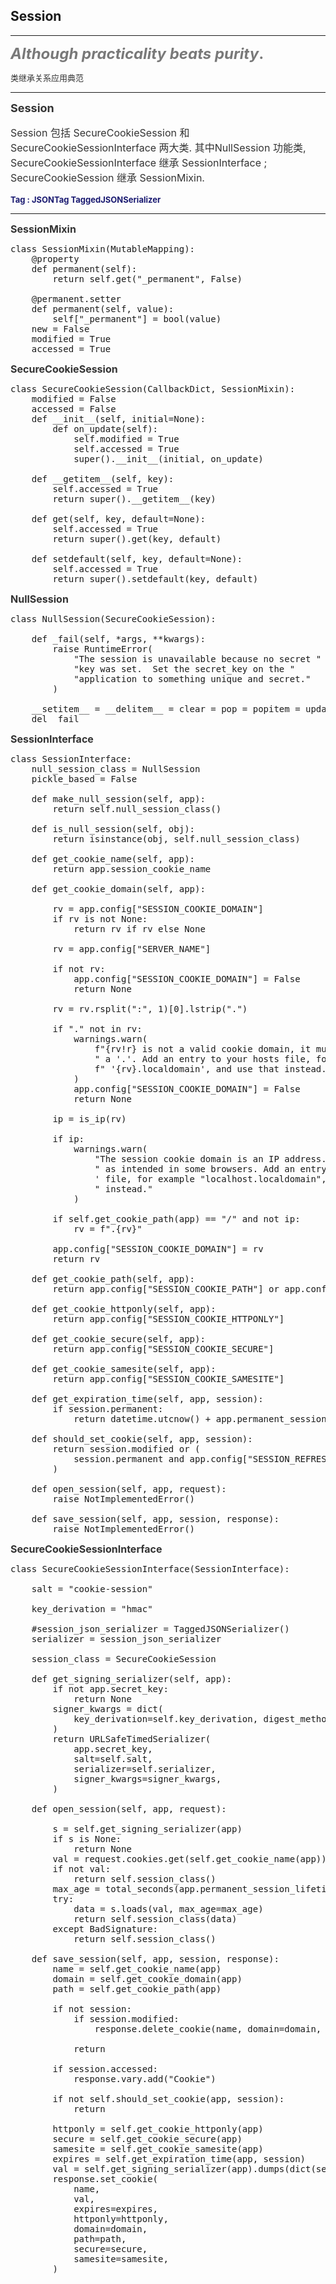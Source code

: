## Session
----

<font size=5 color="#797979">

__*Although practicality beats purity*.__
</font>

<font size=2  color="#333">
类继承关系应用典范
</font>

----
<font size=4 color="#333"> __Session__ </font>

<font size=3 color="#333"> 

Session 包括 SecureCookieSession 和 SecureCookieSessionInterface 两大类. 其中NullSession 功能类, SecureCookieSessionInterface 继承 SessionInterface ; SecureCookieSession 继承 SessionMixin. 

</font>

<font size=2  color="#191970">
<b> 
Tag : JSONTag TaggedJSONSerializer
</b></font>

----
<font size=3 color="#333" > __SessionMixin__ </font> 
<pre>
class SessionMixin(MutableMapping):
    @property
    def permanent(self):
        return self.get("_permanent", False)

    @permanent.setter
    def permanent(self, value):
        self["_permanent"] = bool(value)
    new = False
    modified = True
    accessed = True
</pre>

<font size=3 color="#333" > __SecureCookieSession__ </font> 
<pre>
class SecureCookieSession(CallbackDict, SessionMixin):
    modified = False
    accessed = False
    def __init__(self, initial=None):
        def on_update(self):
            self.modified = True
            self.accessed = True
            super().__init__(initial, on_update)

    def __getitem__(self, key):
        self.accessed = True
        return super().__getitem__(key)

    def get(self, key, default=None):
        self.accessed = True
        return super().get(key, default)

    def setdefault(self, key, default=None):
        self.accessed = True
        return super().setdefault(key, default)
</pre>

<font size=3 color="#333" > __NullSession__ </font> 
<pre>
class NullSession(SecureCookieSession):
  
    def _fail(self, *args, **kwargs):
        raise RuntimeError(
            "The session is unavailable because no secret "
            "key was set.  Set the secret_key on the "
            "application to something unique and secret."
        )

    __setitem__ = __delitem__ = clear = pop = popitem = update = setdefault = _fail
    del _fail
</pre>

<font size=3 color="#333" > __SessionInterface__ </font> 
<pre>
class SessionInterface:
    null_session_class = NullSession
    pickle_based = False

    def make_null_session(self, app):
        return self.null_session_class()

    def is_null_session(self, obj):
        return isinstance(obj, self.null_session_class)

    def get_cookie_name(self, app):
        return app.session_cookie_name

    def get_cookie_domain(self, app):

        rv = app.config["SESSION_COOKIE_DOMAIN"]
        if rv is not None:
            return rv if rv else None

        rv = app.config["SERVER_NAME"]

        if not rv:
            app.config["SESSION_COOKIE_DOMAIN"] = False
            return None

        rv = rv.rsplit(":", 1)[0].lstrip(".")

        if "." not in rv:
            warnings.warn(
                f"{rv!r} is not a valid cookie domain, it must contain"
                " a '.'. Add an entry to your hosts file, for example"
                f" '{rv}.localdomain', and use that instead."
            )
            app.config["SESSION_COOKIE_DOMAIN"] = False
            return None

        ip = is_ip(rv)

        if ip:
            warnings.warn(
                "The session cookie domain is an IP address. This may not work"
                " as intended in some browsers. Add an entry to your hosts"
                ' file, for example "localhost.localdomain", and use that'
                " instead."
            )

        if self.get_cookie_path(app) == "/" and not ip:
            rv = f".{rv}"

        app.config["SESSION_COOKIE_DOMAIN"] = rv
        return rv

    def get_cookie_path(self, app):
        return app.config["SESSION_COOKIE_PATH"] or app.config["APPLICATION_ROOT"]

    def get_cookie_httponly(self, app):
        return app.config["SESSION_COOKIE_HTTPONLY"]

    def get_cookie_secure(self, app):
        return app.config["SESSION_COOKIE_SECURE"]

    def get_cookie_samesite(self, app):
        return app.config["SESSION_COOKIE_SAMESITE"]

    def get_expiration_time(self, app, session):
        if session.permanent:
            return datetime.utcnow() + app.permanent_session_lifetime

    def should_set_cookie(self, app, session):
        return session.modified or (
            session.permanent and app.config["SESSION_REFRESH_EACH_REQUEST"]
        )

    def open_session(self, app, request):
        raise NotImplementedError()

    def save_session(self, app, session, response):
        raise NotImplementedError()
</pre>
<font size=3 color="#333" > __SecureCookieSessionInterface__ </font> 
<pre>
class SecureCookieSessionInterface(SessionInterface):
   
    salt = "cookie-session"
   
    key_derivation = "hmac"

    #session_json_serializer = TaggedJSONSerializer()
    serializer = session_json_serializer

    session_class = SecureCookieSession

    def get_signing_serializer(self, app):
        if not app.secret_key:
            return None
        signer_kwargs = dict(
            key_derivation=self.key_derivation, digest_method=self.digest_method
        )
        return URLSafeTimedSerializer(
            app.secret_key,
            salt=self.salt,
            serializer=self.serializer,
            signer_kwargs=signer_kwargs,
        )

    def open_session(self, app, request):
    
        s = self.get_signing_serializer(app)
        if s is None:
            return None
        val = request.cookies.get(self.get_cookie_name(app))
        if not val:
            return self.session_class()
        max_age = total_seconds(app.permanent_session_lifetime)
        try:
            data = s.loads(val, max_age=max_age)
            return self.session_class(data)
        except BadSignature:
            return self.session_class()

    def save_session(self, app, session, response):
        name = self.get_cookie_name(app)
        domain = self.get_cookie_domain(app)
        path = self.get_cookie_path(app)

        if not session:
            if session.modified:
                response.delete_cookie(name, domain=domain, path=path)

            return

        if session.accessed:
            response.vary.add("Cookie")

        if not self.should_set_cookie(app, session):
            return

        httponly = self.get_cookie_httponly(app)
        secure = self.get_cookie_secure(app)
        samesite = self.get_cookie_samesite(app)
        expires = self.get_expiration_time(app, session)
        val = self.get_signing_serializer(app).dumps(dict(session))
        response.set_cookie(
            name,
            val,
            expires=expires,
            httponly=httponly,
            domain=domain,
            path=path,
            secure=secure,
            samesite=samesite,
        )
</pre>